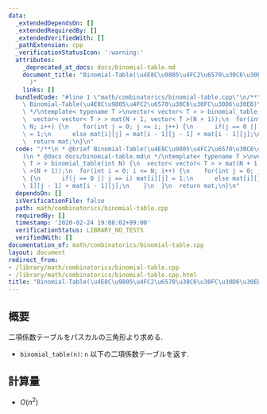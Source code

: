```yaml
---
data:
  _extendedDependsOn: []
  _extendedRequiredBy: []
  _extendedVerifiedWith: []
  _pathExtension: cpp
  _verificationStatusIcon: ':warning:'
  attributes:
    _deprecated_at_docs: docs/binomial-table.md
    document_title: "Binomial-Table(\u4E8C\u9805\u4FC2\u6570\u30C6\u30FC\u30D6\u30EB\
      )"
    links: []
  bundledCode: "#line 1 \"math/combinatorics/binomial-table.cpp\"\n/**\n * @brief\
    \ Binomial-Table(\u4E8C\u9805\u4FC2\u6570\u30C6\u30FC\u30D6\u30EB)\n * @docs docs/binomial-table.md\n\
    \ */\ntemplate< typename T >\nvector< vector< T > > binomial_table(int N) {\n\
    \  vector< vector< T > > mat(N + 1, vector< T >(N + 1));\n  for(int i = 0; i <=\
    \ N; i++) {\n    for(int j = 0; j <= i; j++) {\n      if(j == 0 || j == i) mat[i][j]\
    \ = 1;\n      else mat[i][j] = mat[i - 1][j - 1] + mat[i - 1][j];\n    }\n  }\n\
    \  return mat;\n}\n"
  code: "/**\n * @brief Binomial-Table(\u4E8C\u9805\u4FC2\u6570\u30C6\u30FC\u30D6\u30EB\
    )\n * @docs docs/binomial-table.md\n */\ntemplate< typename T >\nvector< vector<\
    \ T > > binomial_table(int N) {\n  vector< vector< T > > mat(N + 1, vector< T\
    \ >(N + 1));\n  for(int i = 0; i <= N; i++) {\n    for(int j = 0; j <= i; j++)\
    \ {\n      if(j == 0 || j == i) mat[i][j] = 1;\n      else mat[i][j] = mat[i -\
    \ 1][j - 1] + mat[i - 1][j];\n    }\n  }\n  return mat;\n}\n"
  dependsOn: []
  isVerificationFile: false
  path: math/combinatorics/binomial-table.cpp
  requiredBy: []
  timestamp: '2020-02-24 19:08:02+09:00'
  verificationStatus: LIBRARY_NO_TESTS
  verifiedWith: []
documentation_of: math/combinatorics/binomial-table.cpp
layout: document
redirect_from:
- /library/math/combinatorics/binomial-table.cpp
- /library/math/combinatorics/binomial-table.cpp.html
title: "Binomial-Table(\u4E8C\u9805\u4FC2\u6570\u30C6\u30FC\u30D6\u30EB)"
---
```

## 概要

二項係数テーブルをパスカルの三角形より求める.

* `binomial_table(n)`: `n` 以下の二項係数テーブルを返す.

## 計算量

* $O(n^2)$
